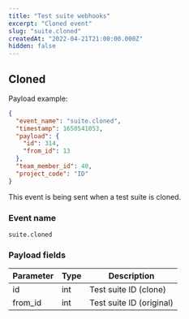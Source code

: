 ```yaml
---
title: "Test suite webhooks"
excerpt: "Cloned event"
slug: "suite.cloned"
createdAt: "2022-04-21T21:00:00.000Z"
hidden: false
---
```


## Cloned

Payload example:

```json
{
  "event_name": "suite.cloned",
  "timestamp": 1650541053,
  "payload": {
    "id": 314,
    "from_id": 13
  },
  "team_member_id": 40,
  "project_code": "ID"
}
```

This event is being sent when a test suite is cloned.

### Event name

`suite.cloned`

### Payload fields

| Parameter | Type | Description              |
|-----------|------|--------------------------|
| id        | int  | Test suite ID (clone)    |
| from_id   | int  | Test suite ID (original) |
